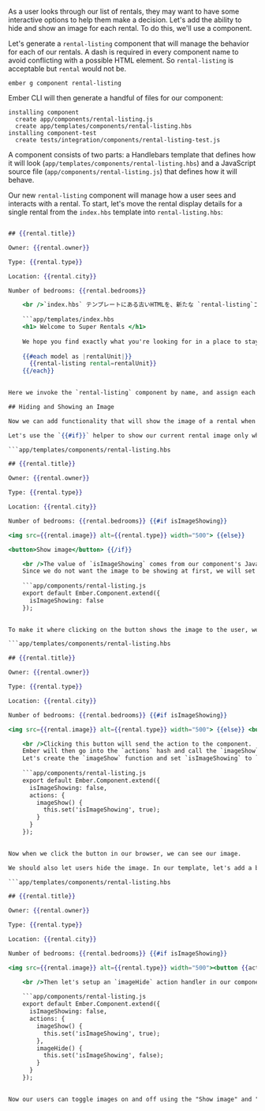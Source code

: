As a user looks through our list of rentals, they may want to have some interactive options to help them make a decision. Let's add the ability to hide and show an image for each rental. To do this, we'll use a component.

Let's generate a `rental-listing` component that will manage the behavior for each of our rentals. A dash is required in every component name to avoid conflicting with a possible HTML element. So `rental-listing` is acceptable but `rental` would not be.

```shell
ember g component rental-listing
```

Ember CLI will then generate a handful of files for our component:

```shell
installing component
  create app/components/rental-listing.js
  create app/templates/components/rental-listing.hbs
installing component-test
  create tests/integration/components/rental-listing-test.js
```

A component consists of two parts: a Handlebars template that defines how it will look (`app/templates/components/rental-listing.hbs`) and a JavaScript source file (`app/components/rental-listing.js`) that defines how it will behave.

Our new `rental-listing` component will manage how a user sees and interacts with a rental. To start, let's move the rental display details for a single rental from the `index.hbs` template into `rental-listing.hbs`:

```app/templates/components/rental-listing.hbs 

## {{rental.title}}

Owner: {{rental.owner}}

Type: {{rental.type}}

Location: {{rental.city}}

Number of bedrooms: {{rental.bedrooms}}

    <br />`index.hbs` テンプレートにある古いHTMLを、新たな `rental-listing`コンポーネントの`{{#each}}` ループと置き換えましょう。
    
    ```app/templates/index.hbs
    <h1> Welcome to Super Rentals </h1>
    
    We hope you find exactly what you're looking for in a place to stay.
    
    {{#each model as |rentalUnit|}}
      {{rental-listing rental=rentalUnit}}
    {{/each}}
    

Here we invoke the `rental-listing` component by name, and assign each `rentalUnit` as the `rental` attribute of the component.

## Hiding and Showing an Image

Now we can add functionality that will show the image of a rental when requested by the user.

Let's use the `{{#if}}` helper to show our current rental image only when `isImageShowing` is set to true. Otherwise, let's show a button to allow our user to toggle this:

```app/templates/components/rental-listing.hbs 

## {{rental.title}}

Owner: {{rental.owner}}

Type: {{rental.type}}

Location: {{rental.city}}

Number of bedrooms: {{rental.bedrooms}} {{#if isImageShowing}} 

<img src={{rental.image}} alt={{rental.type}} width="500"> {{else}} 

<button>Show image</button> {{/if}}

    <br />The value of `isImageShowing` comes from our component's JavaScript file, in this case `rental-listing.js`.
    Since we do not want the image to be showing at first, we will set the property to start as `false`:
    
    ```app/components/rental-listing.js
    export default Ember.Component.extend({
      isImageShowing: false
    });
    

To make it where clicking on the button shows the image to the user, we will need to add an action that changes the value of `isImageShowing` to `true`. Let's call this action `imageShow`

```app/templates/components/rental-listing.hbs 

## {{rental.title}}

Owner: {{rental.owner}}

Type: {{rental.type}}

Location: {{rental.city}}

Number of bedrooms: {{rental.bedrooms}} {{#if isImageShowing}} 

<img src={{rental.image}} alt={{rental.type}} width="500"> {{else}} <button {{action "imageshow"}}>Show image</button> {{/if}}

    <br />Clicking this button will send the action to the component.
    Ember will then go into the `actions` hash and call the `imageShow` function.
    Let's create the `imageShow` function and set `isImageShowing` to `true` on our component:
    
    ```app/components/rental-listing.js
    export default Ember.Component.extend({
      isImageShowing: false,
      actions: {
        imageShow() {
          this.set('isImageShowing', true);
        }
      }
    });
    

Now when we click the button in our browser, we can see our image.

We should also let users hide the image. In our template, let's add a button with an `imageHide` action:

```app/templates/components/rental-listing.hbs 

## {{rental.title}}

Owner: {{rental.owner}}

Type: {{rental.type}}

Location: {{rental.city}}

Number of bedrooms: {{rental.bedrooms}} {{#if isImageShowing}} 

<img src={{rental.image}} alt={{rental.type}} width="500"><button {{action "imagehide"}}>Hide image</button> {{else}} <button {{action "imageshow"}}>Show image</button> {{/if}}

    <br />Then let's setup an `imageHide` action handler in our component to set `isImageShowing` to `false`:
    
    ```app/components/rental-listing.js
    export default Ember.Component.extend({
      isImageShowing: false,
      actions: {
        imageShow() {
          this.set('isImageShowing', true);
        },
        imageHide() {
          this.set('isImageShowing', false);
        }
      }
    });
    

Now our users can toggle images on and off using the "Show image" and "Hide image" buttons.